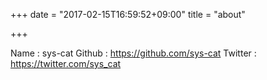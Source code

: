 +++
date = "2017-02-15T16:59:52+09:00"
title = "about"

+++

Name : sys-cat
Github : https://github.com/sys-cat
Twitter : https://twitter.com/sys_cat
